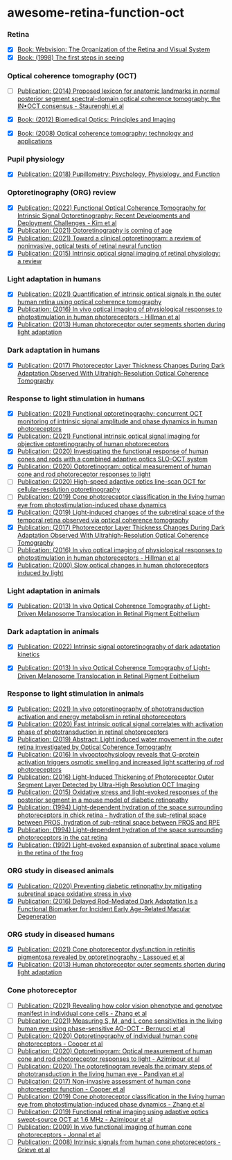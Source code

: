 # awesome-retina-function-oct

### Retina
- [X] [Book: Webvision: The Organization of the Retina and Visual System](https://www.ncbi.nlm.nih.gov/books/NBK11530/pdf/Bookshelf_NBK11530.pdf)
- [X] [Book: (1998) The first steps in seeing](https://www.amazon.com/First-Steps-Seeing-R-Rodieck/dp/0878937579)

### Optical coherence tomography (OCT)
- [ ] [Publication: (2014) Proposed lexicon for anatomic landmarks in normal posterior segment spectral-domain optical coherence tomography: the IN•OCT consensus - Staurenghi et al](https://www.sciencedirect.com/science/article/pii/S0161642014001870?via%3Dihub)
- [X] [Book: (2012) Biomedical Optics: Principles and Imaging](https://www.amazon.com/Biomedical-Optics-Principles-Lihong-Wang/dp/0470177004)
- [X] [Book: (2008) Optical coherence tomography: technology and applications](https://link.springer.com/book/10.1007/978-3-540-77550-8)


### Pupil physiology
- [X] [Publication: (2018) Pupillometry: Psychology, Physiology, and Function](https://www.journalofcognition.org/articles/10.5334/joc.18/)

### Optoretinography (ORG) review
- [X] [Publication: (2022) Functional Optical Coherence Tomography for Intrinsic Signal Optoretinography: Recent Developments and Deployment Challenges - Kim et al](https://www.frontiersin.org/articles/10.3389/fmed.2022.864824/full)
- [X] [Publication: (2021) Optoretinography is coming of age](https://www.pnas.org/doi/10.1073/pnas.2119737118)
- [X] [Publication: (2021) Toward a clinical optoretinogram: a review of noninvasive, optical tests of retinal neural function](https://pubmed.ncbi.nlm.nih.gov/34532407/)
- [X] [Publication: (2015) Intrinsic optical signal imaging of retinal physiology: a review](https://pubmed.ncbi.nlm.nih.gov/26405819/)

### Light adaptation in humans
- [X] [Publication: (2021) Quantification of intrinsic optical signals in the outer human retina using optical coherence tomography](https://nyaspubs.onlinelibrary.wiley.com/doi/epdf/10.1111/nyas.14721)
- [X] [Publication: (2016) In vivo optical imaging of physiological responses to photostimulation in human photoreceptors - Hillman et al](https://www.pnas.org/doi/10.1073/pnas.1606428113)
- [X] [Publication: (2013) Human photoreceptor outer segments shorten during light adaptation](https://pubmed.ncbi.nlm.nih.gov/23633665/)

### Dark adaptation in humans
- [X] [Publication: (2017) Photoreceptor Layer Thickness Changes During Dark Adaptation Observed With Ultrahigh-Resolution Optical Coherence Tomography](https://iovs.arvojournals.org/article.aspx?articleid=2654080)

### Response to light stimulation in humans
- [X] [Publication: (2021) Functional optoretinography: concurrent OCT monitoring of intrinsic signal amplitude and phase dynamics in human photoreceptors](https://opg.optica.org/boe/fulltext.cfm?uri=boe-12-5-2661&id=450016)
- [X] [Publication: (2021) Functional intrinsic optical signal imaging for objective optoretinography of human photoreceptors](https://journals.sagepub.com/doi/10.1177/1535370220978898)
- [X] [Publication: (2020) Investigating the functional response of human cones and rods with a
combined adaptive optics SLO-OCT system](https://www.spiedigitallibrary.org/conference-proceedings-of-spie/11218/1121813/Investigating-the-functional-response-of-human-cones-and-rods-with/10.1117/12.2544462.full?SSO=1)
- [X] [Publication: (2020) Optoretinogram: optical measurement of human cone and rod photoreceptor responses to light](https://opg.optica.org/ol/fulltext.cfm?uri=ol-45-17-4658&id=434516)
- [ ] [Publication: (2020) High-speed adaptive optics line-scan OCT for cellular-resolution optoretinography](https://opg.optica.org/boe/fulltext.cfm?uri=boe-11-9-5274&id=437592)
- [ ] [Publication: (2019) Cone photoreceptor classification in the living human eye from photostimulation-induced phase dynamics](https://www.pnas.org/doi/10.1073/pnas.1816360116) 
- [X] [Publication: (2019) Light-induced changes of the subretinal space of the temporal retina observed via optical coherence tomography](https://www.nature.com/articles/s41598-019-50057-8)
- [X] [Publication: (2017) Photoreceptor Layer Thickness Changes During Dark Adaptation Observed With Ultrahigh-Resolution Optical Coherence Tomography](https://pubmed.ncbi.nlm.nih.gov/28898357/)
- [ ] [Publication: (2016) In vivo optical imaging of physiological responses to photostimulation in human photoreceptors - Hillman et al](https://www.pnas.org/doi/10.1073/pnas.1606428113)
- [X] [Publication: (2000) Slow optical changes in human photoreceptors induced by light](https://pubmed.ncbi.nlm.nih.gov/10634632/)

### Light adaptation in animals
- [X] [Publication: (2013) In vivo Optical Coherence Tomography of Light-Driven Melanosome Translocation in Retinal Pigment Epithelium](https://www.nature.com/articles/srep02644) 

### Dark adaptation in animals
- [X] [Publication: (2022) Intrinsic signal optoretinography of dark adaptation kinetics](https://pubmed.ncbi.nlm.nih.gov/35169239/)
- [X] [Publication: (2013) In vivo Optical Coherence Tomography of Light-Driven Melanosome Translocation in Retinal Pigment Epithelium](https://www.nature.com/articles/srep02644) 


### Response to light stimulation in animals
- [X] [Publication: (2021) In vivo optoretinography of phototransduction activation and energy metabolism in retinal photoreceptors](https://onlinelibrary.wiley.com/doi/full/10.1002/jbio.202000462)
- [X] [Publication: (2020) Fast intrinsic optical signal correlates with activation phase of phototransduction in retinal photoreceptors](https://journals.sagepub.com/doi/10.1177/1535370220935406)
- [X] [Publication: (2019) Abstract: Light induced water movement in the outer retina investigated by Optical Coherence Tomography](https://iovs.arvojournals.org/article.aspx?articleid=2746842)
- [X] [Publication: (2016) In vivooptophysiology reveals that G-protein activation triggers osmotic swelling and increased light scattering of rod photoreceptors](https://europepmc.org/backend/ptpmcrender.fcgi?accid=PMC5389324&blobtype=pdf)
- [X] [Publication: (2016) Light-Induced Thickening of Photoreceptor Outer Segment Layer Detected by Ultra-High Resolution OCT Imaging](https://www.ncbi.nlm.nih.gov/pmc/articles/PMC4968769/)
- [X] [Publication: (2015) Oxidative stress and light-evoked responses of the posterior segment in a mouse model of diabetic retinopathy](https://pubmed.ncbi.nlm.nih.gov/25574049/)
- [X] [Publication: (1994) Light-dependent hydration of the space surrounding photoreceptors in chick retina -  hydration of the sub-retinal space between PROS, hydration of sub-retinal space between PROS and RPE](https://pubmed.ncbi.nlm.nih.gov/8188464/)
- [X] [Publication: (1994) Light-dependent hydration of the space surrounding photoreceptors in the cat retina](https://pubmed.ncbi.nlm.nih.gov/7918224/)
- [X] [Publication: (1992) Light-evoked expansion of subretinal space volume in the retina of the frog](https://pubmed.ncbi.nlm.nih.gov/1331360/)

### ORG study in diseased animals
- [X] [Publication: (2020) Preventing diabetic retinopathy by mitigating subretinal space oxidative stress in vivo](https://www.ncbi.nlm.nih.gov/pmc/articles/PMC7310384/)
- [X] [Publication: (2016) Delayed Rod-Mediated Dark Adaptation Is a Functional Biomarker for Incident Early Age-Related Macular Degeneration](https://www.ncbi.nlm.nih.gov/pmc/articles/PMC4724453/)

### ORG study in diseased humans
- [X] [Publication: (2021) Cone photoreceptor dysfunction in retinitis pigmentosa revealed by optoretinography - Lassoued et al](https://www.pnas.org/doi/10.1073/pnas.2107444118)
- [X] [Publication: (2013) Human photoreceptor outer segments shorten during light adaptation](https://pubmed.ncbi.nlm.nih.gov/23633665/)

### Cone photoreceptor
- [ ] [Publication: (2021)  Revealing how color vision phenotype and genotype manifest in individual cone cells - Zhang et al](https://iovs.arvojournals.org/article.aspx?articleid=2772246)
- [ ] [Publication: (2021) Measuring S, M, and L cone sensitivities in the living human eye using phase-sensitive AO-OCT - Bernucci et al](https://iovs.arvojournals.org/article.aspx?articleid=2772765)
- [ ] [Publication: (2020) Optoretinography of individual human cone photoreceptors - Cooper et al](https://opg.optica.org/oe/fulltext.cfm?uri=oe-28-26-39326&id=444748)
- [ ] [Publication: (2020)  Optoretinogram: Optical measurement of human cone and rod photoreceptor responses to light - Azimipour et al](https://opg.optica.org/ol/fulltext.cfm?uri=ol-45-17-4658&id=434516)
- [ ] [Publication: (2020) The optoretinogram reveals the primary steps of phototransduction in the living human eye - Pandiyan et al](https://www.science.org/doi/10.1126/sciadv.abc1124)
- [ ] [Publication: (2017) Non-invasive assessment of human cone photoreceptor function - Cooper et al](https://opg.optica.org/boe/fulltext.cfm?uri=boe-8-11-5098&id=375616)
- [ ] [Publication: (2019) Cone photoreceptor classification in the living human eye from photostimulation-induced phase dynamics - Zhang et al](https://www.pnas.org/doi/10.1073/pnas.1816360116)
- [ ] [Publication: (2019)  Functional retinal imaging using adaptive optics swept-source OCT at 1.6 MHz - Azimipour et al](https://opg.optica.org/optica/fulltext.cfm?uri=optica-6-3-300&id=406908)
- [ ] [Publication: (2009)  In vivo functional imaging of human cone photoreceptors - Jonnal et al](https://www.ncbi.nlm.nih.gov/pmc/articles/PMC2709869/)
- [ ] [Publication: (2008) Intrinsic signals from human cone photoreceptors - Grieve et al](https://pubmed.ncbi.nlm.nih.gov/18235019/)
